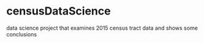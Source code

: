 # censusDataScience
data science project that examines 2015 census tract data and shows some conclusions
